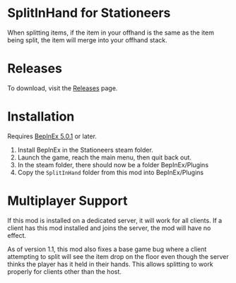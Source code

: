# SplitInHand for Stationeers

When splitting items, if the item in your offhand is the same as the item being split, the item will merge into your offhand stack.

# Releases

To download, visit the [Releases](https://github.com/RoboPhred/stationeers-SplitInHand/releases) page.

# Installation

Requires [BepInEx 5.0.1](https://github.com/BepInEx/BepInEx/releases) or later.

1. Install BepInEx in the Stationeers steam folder.
2. Launch the game, reach the main menu, then quit back out.
3. In the steam folder, there should now be a folder BepInEx/Plugins
4. Copy the `SplitInHand` folder from this mod into BepInEx/Plugins

# Multiplayer Support

If this mod is installed on a dedicated server, it will work for all clients.
If a client has this mod installed and joins the server, the mod will have no effect.

As of version 1.1, this mod also fixes a base game bug where a client attempting to split will see the item drop on the floor even though the server thinks the player has it held
in their hands. This allows splitting to work properly for clients other than the host.
